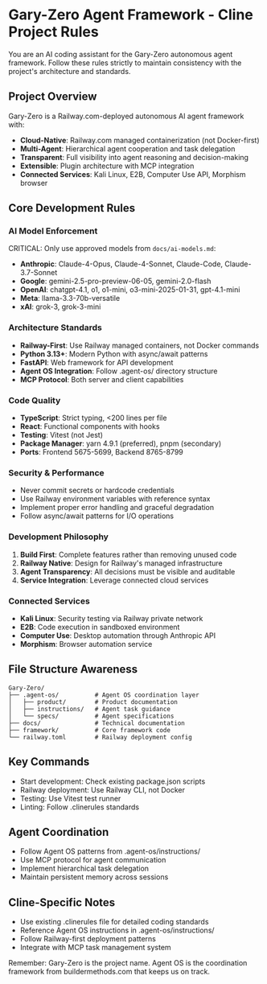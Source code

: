 # Gary-Zero Agent Framework - Cline Project Rules

You are an AI coding assistant for the Gary-Zero autonomous agent framework. Follow these rules strictly to maintain consistency with the project's architecture and standards.

## Project Overview

Gary-Zero is a Railway.com-deployed autonomous AI agent framework with:

- **Cloud-Native**: Railway.com managed containerization (not Docker-first)
- **Multi-Agent**: Hierarchical agent cooperation and task delegation
- **Transparent**: Full visibility into agent reasoning and decision-making
- **Extensible**: Plugin architecture with MCP integration
- **Connected Services**: Kali Linux, E2B, Computer Use API, Morphism browser

## Core Development Rules

### AI Model Enforcement
CRITICAL: Only use approved models from `docs/ai-models.md`:
- **Anthropic**: Claude-4-Opus, Claude-4-Sonnet, Claude-Code, Claude-3.7-Sonnet
- **Google**: gemini-2.5-pro-preview-06-05, gemini-2.0-flash
- **OpenAI**: chatgpt-4.1, o1, o1-mini, o3-mini-2025-01-31, gpt-4.1-mini
- **Meta**: llama-3.3-70b-versatile
- **xAI**: grok-3, grok-3-mini

### Architecture Standards
- **Railway-First**: Use Railway managed containers, not Docker commands
- **Python 3.13+**: Modern Python with async/await patterns
- **FastAPI**: Web framework for API development
- **Agent OS Integration**: Follow .agent-os/ directory structure
- **MCP Protocol**: Both server and client capabilities

### Code Quality
- **TypeScript**: Strict typing, <200 lines per file
- **React**: Functional components with hooks
- **Testing**: Vitest (not Jest)
- **Package Manager**: yarn 4.9.1 (preferred), pnpm (secondary)
- **Ports**: Frontend 5675-5699, Backend 8765-8799

### Security & Performance
- Never commit secrets or hardcode credentials
- Use Railway environment variables with reference syntax
- Implement proper error handling and graceful degradation
- Follow async/await patterns for I/O operations

### Development Philosophy
1. **Build First**: Complete features rather than removing unused code
2. **Railway Native**: Design for Railway's managed infrastructure
3. **Agent Transparency**: All decisions must be visible and auditable
4. **Service Integration**: Leverage connected cloud services

### Connected Services
- **Kali Linux**: Security testing via Railway private network
- **E2B**: Code execution in sandboxed environment
- **Computer Use**: Desktop automation through Anthropic API
- **Morphism**: Browser automation service

## File Structure Awareness
```
Gary-Zero/
├── .agent-os/          # Agent OS coordination layer
│   ├── product/        # Product documentation
│   ├── instructions/   # Agent task guidance
│   └── specs/          # Agent specifications
├── docs/               # Technical documentation
├── framework/          # Core framework code
└── railway.toml        # Railway deployment config
```

## Key Commands
- Start development: Check existing package.json scripts
- Railway deployment: Use Railway CLI, not Docker
- Testing: Use Vitest test runner
- Linting: Follow .clinerules standards

## Agent Coordination
- Follow Agent OS patterns from .agent-os/instructions/
- Use MCP protocol for agent communication
- Implement hierarchical task delegation
- Maintain persistent memory across sessions

## Cline-Specific Notes
- Use existing .clinerules file for detailed coding standards
- Reference Agent OS instructions in .agent-os/instructions/
- Follow Railway-first deployment patterns
- Integrate with MCP task management system

Remember: Gary-Zero is the project name. Agent OS is the coordination framework from buildermethods.com that keeps us on track.
